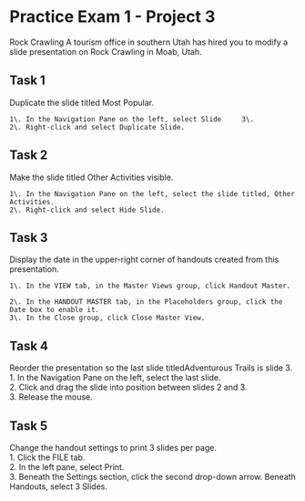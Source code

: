 # Practice Exam 1 - Project 3

Rock Crawling
A tourism office in southern Utah has hired you to modify a slide presentation on Rock Crawling in Moab, Utah.  

## Task 1
 
Duplicate the slide titled Most Popular.  

    1\. In the Navigation Pane on the left, select Slide     3\.  
    2\. Right-click and select Duplicate Slide.  

## Task 2

Make the slide titled Other Activities visible.  

    1\. In the Navigation Pane on the left, select the slide titled, Other Activities.  
    2\. Right-click and select Hide Slide.  

## Task 3

Display the date in the upper-right corner of handouts created from this presentation.  

    1\. In the VIEW tab, in the Master Views group, click Handout Master.  

    2\. In the HANDOUT MASTER tab, in the Placeholders group, click the Date box to enable it.  
    3\. In the Close group, click Close Master View.  

## Task 4

Reorder the presentation so the last slide titledAdventurous Trails is slide     3\.  
    1\. In the Navigation Pane on the left, select the last slide.  
    2\. Click and drag the slide into position between slides 2 and     3\.  
    3\. Release the mouse.  

## Task 5

Change the handout settings to print 3 slides per page.  
    1\. Click the FILE tab.  
    2\. In the left pane, select Print.  
    3\. Beneath the Settings section, click the second drop-down arrow. Beneath Handouts, select 3 Slides.  


